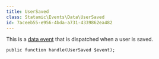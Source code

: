 ```yaml
---
title: UserSaved
class: Statamic\Events\Data\UserSaved
id: 7aceeb55-e956-4bda-a731-4339862ea482
---
```

This is a [data event](/addons/events/#data-events) that is dispatched when a user is saved.

```
public function handle(UserSaved $event);
```
